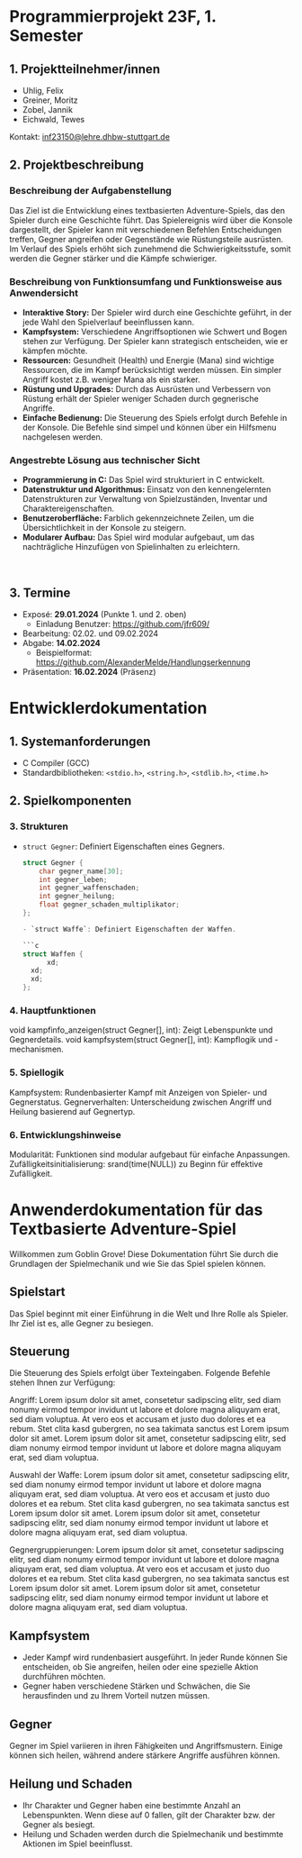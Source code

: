 # Programmierprojekt 23F, 1. Semester

## 1. Projektteilnehmer/innen
- Uhlig, Felix
- Greiner, Moritz
- Zobel, Jannik
- Eichwald, Tewes

Kontakt: inf23150@lehre.dhbw-stuttgart.de
&nbsp;
## 2. Projektbeschreibung

### Beschreibung der Aufgabenstellung


Das Ziel ist die Entwicklung eines textbasierten Adventure-Spiels, das den Spieler durch eine Geschichte führt. Das Spielereignis wird über die Konsole dargestellt, der Spieler kann mit verschiedenen Befehlen Entscheidungen treffen, Gegner angreifen oder Gegenstände wie Rüstungsteile ausrüsten. Im Verlauf des Spiels erhöht sich zunehmend die Schwierigkeitsstufe, somit werden die Gegner stärker und die Kämpfe schwieriger.

### Beschreibung von Funktionsumfang und Funktionsweise aus Anwendersicht
- **Interaktive Story:** Der Spieler wird durch eine Geschichte geführt, in der jede Wahl den Spielverlauf beeinflussen kann.
- **Kampfsystem:** Verschiedene Angriffsoptionen wie Schwert und Bogen stehen zur Verfügung. Der Spieler kann strategisch entscheiden, wie er kämpfen möchte.
- **Ressourcen:** Gesundheit (Health) und Energie (Mana) sind wichtige Ressourcen, die im Kampf berücksichtigt werden müssen. Ein simpler Angriff kostet z.B. weniger Mana als ein starker.
- **Rüstung und Upgrades:** Durch das Ausrüsten und Verbessern von Rüstung erhält der Spieler weniger Schaden durch gegnerische Angriffe.
- **Einfache Bedienung:** Die Steuerung des Spiels erfolgt durch Befehle in der Konsole. Die Befehle sind simpel und können über ein Hilfsmenu nachgelesen werden.

### Angestrebte Lösung aus technischer Sicht
- **Programmierung in C:** Das Spiel wird strukturiert in C entwickelt.
- **Datenstruktur und Algorithmus:** Einsatz von den kennengelernten Datenstrukturen zur Verwaltung von Spielzuständen, Inventar und Charaktereigenschaften.
- **Benutzeroberfläche:** Farblich gekennzeichnete Zeilen, um die Übersichtlichkeit in der Konsole zu steigern.
- **Modularer Aufbau:** Das Spiel wird modular aufgebaut, um das nachträgliche Hinzufügen von Spielinhalten zu erleichtern.

&nbsp;
## 3. Termine
- Exposé: **29.01.2024** (Punkte 1. und 2. oben)
	- Einladung Benutzer: https://github.com/jfr609/
- Bearbeitung: 02.02. und 09.02.2024
- Abgabe: **14.02.2024** 
	- Beispielformat: https://github.com/AlexanderMelde/Handlungserkennung
- Präsentation: **16.02.2024** (Präsenz)

# Entwicklerdokumentation

## 1. Systemanforderungen
- C Compiler (GCC)
- Standardbibliotheken: `<stdio.h>`, `<string.h>`, `<stdlib.h>`, `<time.h>`

## 2. Spielkomponenten

### 3. Strukturen
- `struct Gegner`: Definiert Eigenschaften eines Gegners.

  ```c
  struct Gegner {
      char gegner_name[30];
      int gegner_leben;
      int gegner_waffenschaden;
      int gegner_heilung;
      float gegner_schaden_multiplikator;
  };

  - `struct Waffe`: Definiert Eigenschaften der Waffen.

  ```c
  struct Waffen {
      	xd;
  	xd;
  	xd;
  };

### 4. Hauptfunktionen
void kampfinfo_anzeigen(struct Gegner[], int): Zeigt Lebenspunkte und Gegnerdetails.
void kampfsystem(struct Gegner[], int): Kampflogik und -mechanismen.

### 5. Spiellogik
Kampfsystem: Rundenbasierter Kampf mit Anzeigen von Spieler- und Gegnerstatus.
Gegnerverhalten: Unterscheidung zwischen Angriff und Heilung basierend auf Gegnertyp.

### 6. Entwicklungshinweise
Modularität: Funktionen sind modular aufgebaut für einfache Anpassungen.
Zufälligkeitsinitialisierung: srand(time(NULL)) zu Beginn für effektive Zufälligkeit.

# Anwenderdokumentation für das Textbasierte Adventure-Spiel

Willkommen zum Goblin Grove! Diese Dokumentation führt Sie durch die Grundlagen der Spielmechanik und wie Sie das Spiel spielen können.

## Spielstart

Das Spiel beginnt mit einer Einführung in die Welt und Ihre Rolle als Spieler. Ihr Ziel ist es, alle Gegner zu besiegen.

## Steuerung

Die Steuerung des Spiels erfolgt über Texteingaben. Folgende Befehle stehen Ihnen zur Verfügung:

Angriff:
Lorem ipsum dolor sit amet, consetetur sadipscing elitr,  sed diam nonumy eirmod tempor invidunt ut labore et dolore magna aliquyam erat, sed diam voluptua. At vero eos et accusam et justo duo dolores et ea rebum. Stet clita kasd gubergren, no sea takimata sanctus est Lorem ipsum dolor sit amet. Lorem ipsum dolor sit amet, consetetur sadipscing elitr,  sed diam nonumy eirmod tempor invidunt ut labore et dolore magna aliquyam erat, sed diam voluptua.

Auswahl der Waffe:
Lorem ipsum dolor sit amet, consetetur sadipscing elitr,  sed diam nonumy eirmod tempor invidunt ut labore et dolore magna aliquyam erat, sed diam voluptua. At vero eos et accusam et justo duo dolores et ea rebum. Stet clita kasd gubergren, no sea takimata sanctus est Lorem ipsum dolor sit amet. Lorem ipsum dolor sit amet, consetetur sadipscing elitr,  sed diam nonumy eirmod tempor invidunt ut labore et dolore magna aliquyam erat, sed diam voluptua.

Gegnergruppierungen:
Lorem ipsum dolor sit amet, consetetur sadipscing elitr,  sed diam nonumy eirmod tempor invidunt ut labore et dolore magna aliquyam erat, sed diam voluptua. At vero eos et accusam et justo duo dolores et ea rebum. Stet clita kasd gubergren, no sea takimata sanctus est Lorem ipsum dolor sit amet. Lorem ipsum dolor sit amet, consetetur sadipscing elitr,  sed diam nonumy eirmod tempor invidunt ut labore et dolore magna aliquyam erat, sed diam voluptua.

## Kampfsystem

- Jeder Kampf wird rundenbasiert ausgeführt. In jeder Runde können Sie entscheiden, ob Sie angreifen, heilen oder eine spezielle Aktion durchführen möchten.
- Gegner haben verschiedene Stärken und Schwächen, die Sie herausfinden und zu Ihrem Vorteil nutzen müssen.

## Gegner

Gegner im Spiel variieren in ihren Fähigkeiten und Angriffsmustern. Einige können sich heilen, während andere stärkere Angriffe ausführen können.

## Heilung und Schaden

- Ihr Charakter und Gegner haben eine bestimmte Anzahl an Lebenspunkten. Wenn diese auf 0 fallen, gilt der Charakter bzw. der Gegner als besiegt.
- Heilung und Schaden werden durch die Spielmechanik und bestimmte Aktionen im Spiel beeinflusst.


